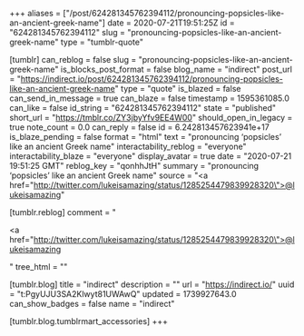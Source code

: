 +++
aliases = ["/post/624281345762394112/pronouncing-popsicles-like-an-ancient-greek-name"]
date = 2020-07-21T19:51:25Z
id = "624281345762394112"
slug = "pronouncing-popsicles-like-an-ancient-greek-name"
type = "tumblr-quote"

[tumblr]
can_reblog = false
slug = "pronouncing-popsicles-like-an-ancient-greek-name"
is_blocks_post_format = false
blog_name = "indirect"
post_url = "https://indirect.io/post/624281345762394112/pronouncing-popsicles-like-an-ancient-greek-name"
type = "quote"
is_blazed = false
can_send_in_message = true
can_blaze = false
timestamp = 1595361085.0
can_like = false
id_string = "624281345762394112"
state = "published"
short_url = "https://tmblr.co/ZY3jbyYfv9EE4W00"
should_open_in_legacy = true
note_count = 0.0
can_reply = false
id = 6.242813457623941e+17
is_blaze_pending = false
format = "html"
text = "pronouncing &lsquo;popsicles&rsquo; like an ancient Greek name"
interactability_reblog = "everyone"
interactability_blaze = "everyone"
display_avatar = true
date = "2020-07-21 19:51:25 GMT"
reblog_key = "qonhhJtH"
summary = "pronouncing ‘popsicles’ like an ancient Greek name"
source = "<a href=\"http://twitter.com/lukeisamazing/status/1285254479839928320\">@lukeisamazing</a>"

[tumblr.reblog]
comment = "<p><a href=\"http://twitter.com/lukeisamazing/status/1285254479839928320\">@lukeisamazing</a></p>"
tree_html = ""

[tumblr.blog]
title = "indirect"
description = ""
url = "https://indirect.io/"
uuid = "t:PgyUJU3SA2Klwyt81UWAwQ"
updated = 1739927643.0
can_show_badges = false
name = "indirect"

[tumblr.blog.tumblrmart_accessories]
+++
